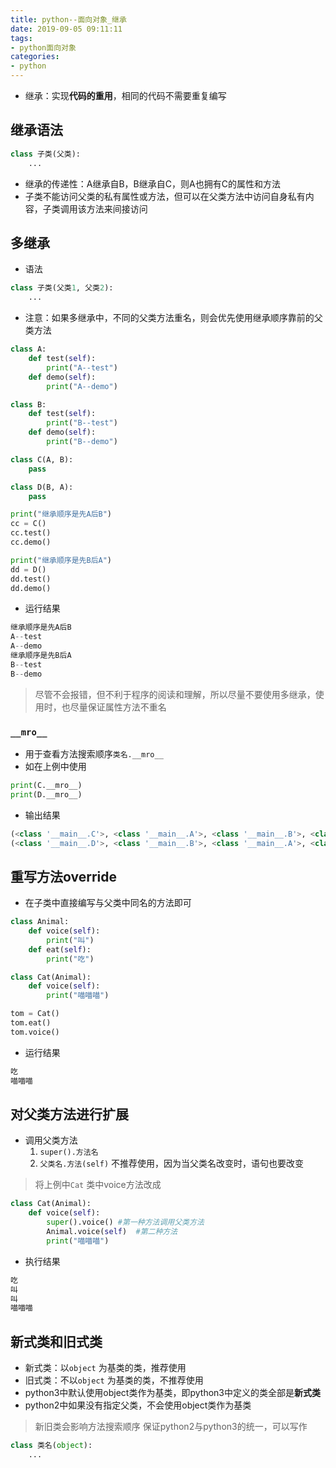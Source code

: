 ```yaml
---
title: python--面向对象_继承
date: 2019-09-05 09:11:11
tags:
- python面向对象
categories:
- python
---
```


* 继承：实现**代码的重用**，相同的代码不需要重复编写

<!--more-->

## 继承语法
```py
class 子类(父类):
    ...
```

* 继承的传递性：A继承自B，B继承自C，则A也拥有C的属性和方法
* 子类不能访问父类的私有属性或方法，但可以在父类方法中访问自身私有内容，子类调用该方法来间接访问

## 多继承
* 语法
```py
class 子类(父类1, 父类2):
    ...
```

* 注意：如果多继承中，不同的父类方法重名，则会优先使用继承顺序靠前的父类方法
```py
class A:
	def test(self):
		print("A--test")
	def demo(self):
		print("A--demo")

class B:
	def test(self):
		print("B--test")
	def demo(self):
		print("B--demo")

class C(A, B):
	pass

class D(B, A):
	pass

print("继承顺序是先A后B")
cc = C()
cc.test()
cc.demo()

print("继承顺序是先B后A")
dd = D()
dd.test()
dd.demo()
```

* 运行结果
```py
继承顺序是先A后B
A--test
A--demo
继承顺序是先B后A
B--test
B--demo
```

> 尽管不会报错，但不利于程序的阅读和理解，所以尽量不要使用多继承，使用时，也尽量保证属性方法不重名

### `__mro__` 
* 用于查看方法搜索顺序`类名.__mro__` 
* 如在上例中使用
```py
print(C.__mro__)
print(D.__mro__)
```

* 输出结果
```py
(<class '__main__.C'>, <class '__main__.A'>, <class '__main__.B'>, <class 'object'>)
(<class '__main__.D'>, <class '__main__.B'>, <class '__main__.A'>, <class 'object'>)
```


## 重写方法override
* 在子类中直接编写与父类中同名的方法即可
```py
class Animal:
	def voice(self):
		print("叫")
	def eat(self):
		print("吃")

class Cat(Animal):
	def voice(self):
		print("喵喵喵")

tom = Cat()
tom.eat()
tom.voice()
```

* 运行结果
```py
吃
喵喵喵
```

## 对父类方法进行扩展
* 调用父类方法
  1. `super().方法名`
  2. `父类名.方法(self)`  不推荐使用，因为当父类名改变时，语句也要改变
> 将上例中`Cat` 类中voice方法改成
```py
class Cat(Animal):
	def voice(self):
		super().voice() #第一种方法调用父类方法
        Animal.voice(self)  #第二种方法
		print("喵喵喵")
```
* 执行结果
```py
吃
叫
叫
喵喵喵
```

## 新式类和旧式类
* 新式类：以`object` 为基类的类，推荐使用
* 旧式类：不以`object` 为基类的类，不推荐使用
* python3中默认使用object类作为基类，即python3中定义的类全部是**新式类** 
* python2中如果没有指定父类，不会使用object类作为基类
> 新旧类会影响方法搜索顺序
保证python2与python3的统一，可以写作
```py
class 类名(object):
    ...
```







